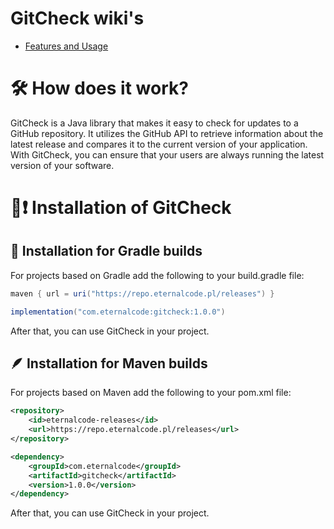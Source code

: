 # GitCheck wiki's
* [Features and Usage](features.md)

# 🛠️ How does it work?

GitCheck is a Java library that makes it easy to check for updates to a GitHub repository. It utilizes the GitHub API to retrieve information about the latest release and compares it to the current version of your application. With GitCheck, you can ensure that your users are always running the latest version of your software.

# 📩❗️ Installation of GitCheck

## 🐘 Installation for Gradle builds

For projects based on Gradle add the following to your build.gradle file:

``` java
maven { url = uri("https://repo.eternalcode.pl/releases") }
```
``` java
implementation("com.eternalcode:gitcheck:1.0.0")
```
After that, you can use GitCheck in your project.

## 🪶 Installation for Maven builds

For projects based on Maven add the following to your pom.xml file:

```xml
<repository>
    <id>eternalcode-releases</id>
    <url>https://repo.eternalcode.pl/releases</url>
</repository>
```

```xml
<dependency>
    <groupId>com.eternalcode</groupId>
    <artifactId>gitcheck</artifactId>
    <version>1.0.0</version>
</dependency>
```

After that, you can use GitCheck in your project.



